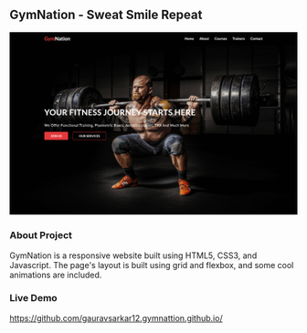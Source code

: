 ## GymNation - Sweat Smile Repeat

![](img/landing-page.png)

### About Project

GymNation is a responsive website built using HTML5, CSS3, and Javascript. The page's layout is built using grid and flexbox, and some cool animations are included.

### Live Demo

https://github.com/gauravsarkar12.gymnattion.github.io/
